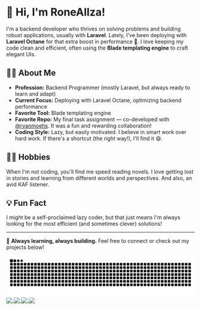 # 👋 Hi, I'm RoneAllza!

I'm a backend developer who thrives on solving problems and building robust applications, usually with **Laravel**. Lately, I've been deploying with **Laravel Octane** for that extra boost in performance 🚀. I love keeping my code clean and efficient, often using the **Blade templating engine** to craft elegant UIs.

## 👨‍💻 About Me

- **Profession:** Backend Programmer (mostly Laravel, but always ready to learn and adapt)
- **Current Focus:** Deploying with Laravel Octane, optimizing backend performance
- **Favorite Tool:** Blade templating engine
- **Favorite Repo:** My final task assignment — co-developed with [@ryanmoehs](https://github.com/ryanmoehs). It was a fun and rewarding collaboration!
- **Coding Style:** Lazy, but easily motivated. I believe in smart work over hard work. If there's a shortcut (the right way!), I'll find it 😄.

## 🏃‍♂️ Hobbies

When I'm not coding, you'll find me speed reading novels. I love getting lost in stories and learning from different worlds and perspectives. And also, an avid KAF listener.

## 💡 Fun Fact

I might be a self-proclaimed lazy coder, but that just means I'm always looking for the most efficient (and sometimes clever) solutions!

---

🌱 **Always learning, always building.** Feel free to connect or check out my projects below!

<img align="center" src="snake.svg" />

<a href="https://github.com/RoneAllza/medeecare">
  <img align="center" src="https://github-readme-stats.vercel.app/api/pin/?username=RoneAllza&repo=medeecare&theme=dark" />
</a>

<a href="https://github.com/RoneAllza/ta-ghgdashboard-laravelversion">
  <img align="center" src="https://github-readme-stats.vercel.app/api/pin/?username=RoneAllza&repo=ta-ghgdashboard-laravelversion&theme=dark" />
</a>

<a href="https://github.com/RoneAllza/TAv2">
  <img align="center" src="https://github-readme-stats.vercel.app/api/pin/?username=RoneAllza&repo=TAv2&theme=dark" />
</a>

<a href="https://github.com/RoneAllza/DhuAMaProject">
  <img align="center" src="https://github-readme-stats.vercel.app/api/pin/?username=RoneAllza&repo=DhuAMaProject&theme=dark" />
</a>
